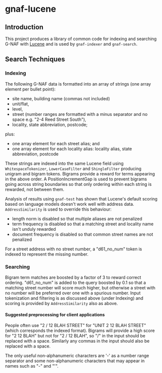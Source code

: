 # gnaf-lucene

## Introduction

This project produces a library of common code for indexing and searching G-NAF with [Lucene](https://lucene.apache.org/)
and is used by `gnaf-indexer` and `gnaf-search`.

## Search Techniques

### Indexing

The following G-NAF data is formatted into an array of strings (one array element per bullet point):

- site name, building name (commas not included)
- unit/flat,
- level,
- street (number ranges are formatted with a minus separator and no space e.g. "2-4 Reed Street South"),
- locality, state abbreviation, postcode;

plus:

- one array element for each street alias; and
- one array element for each locality alias: locality alias, state abbreviation, postcode

These strings are indexed into the same Lucene field using `WhitespaceTokenizer`, `LowerCaseFilter` and `ShingleFilter` producing unigram and bigram tokens.
Bigrams provide a reward for terms appearing in the above order.
A PositionIncrementGap is used to prevent bigrams going across string boundaries so that only ordering within each string is rewarded, not between them.

Analysis of results using `gnaf-test` has shown that Lucene's default scoring based on language models doesn't work well with address data.
`AddressSimilarity` is used to override this behaviour:

- length norm is disabled so that multiple aliases are not penalized
- term frequency is disabled so that a matching street and locality name isn't unduly rewarded
- document frequency is disabled so that common street names are not penalized

For a street address with no street number, a "d61_no_num" token is indexed to represent the missing number.

### Searching

Bigram term matches are boosted by a factor of 3 to reward correct ordering.
"d61_no_num" is added to the query boosted by 0.1 so that a matching street number will score much higher, but otherwise a street with
no number will be preferred over one with a spurious number.
Input tokenization and filtering is as discussed above (under Indexing) and scoring is provided by `AddressSimilarity` also as above.

#### Suggested preprocessing for client applications

People often use "2 / 12 BLAH STREET" for "UNIT 2 12 BLAH STREET" (which corresponds the indexed format).
Bigrams will provide a high score for "2 12 BLAH" but not for "2 / 12 BLAH", so "/" in the input should be replaced with a space.
Similarly any commas in the input should also be replaced with a space.

The only useful non-alphanumeric characters are '-' as a number range separator and some non-alphanumeric characters that may appear
in names such as "-" and "'".
